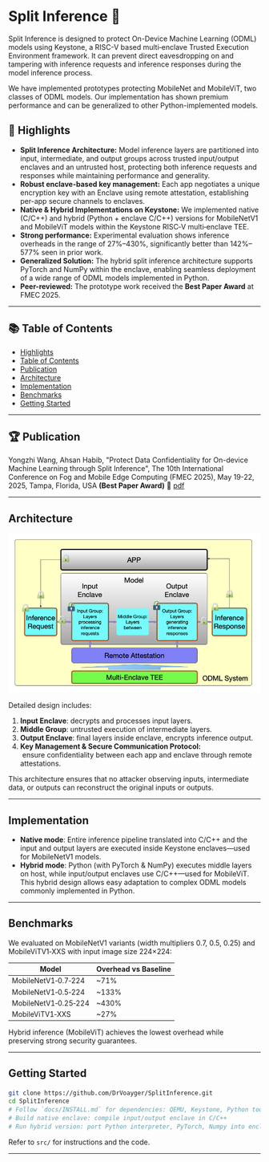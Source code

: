 # Split Inference 🔐

Split Inference is designed to protect On-Device Machine Learning (ODML) models using Keystone, a RISC-V based multi‑enclave Trusted Execution Environment framework. It can prevent direct eavesdropping on and tampering with inference requests and inference responses during the model inference process. 

We have implemented prototypes protecting MobileNet and MobileViT, two classes of ODML models. Our implementation has shown premium performance and can be generalized to other Python-implemented models.

## 🚀 Highlights

- **Split Inference Architecture:** Model inference layers are partitioned into input, intermediate, and output groups across trusted input/output enclaves and an untrusted host, protecting both inference requests and responses while maintaining performance and generality.
- **Robust enclave-based key management:** Each app negotiates a unique encryption key with an Enclave using remote attestation, establishing per-app secure channels to enclaves.
- **Native & Hybrid Implementations on Keystone:** We implemented native (C/C++) and hybrid (Python + enclave C/C++) versions for MobileNetV1 and MobileViT models within the Keystone RISC‑V multi‑enclave TEE.
- **Strong performance:** Experimental evaluation shows inference overheads in the range of 27%–430%, significantly better than 142%–577% seen in prior work.
- **Generalized Solution:** The hybrid split inference architecture supports PyTorch and NumPy within the enclave, enabling seamless deployment of a wide range of ODML models implemented in Python.
- **Peer-reviewed:** The prototype work received the **Best Paper Award** at FMEC 2025.

---

## 📚 Table of Contents

- [Highlights](#-highlights)
- [Table of Contents](#-table-of-contents)
- [Publication](#publication)
- [Architecture](#architecture)
- [Implementation](#implementation)
- [Benchmarks](#benchmarks)
- [Getting Started](#getting-started)

---

## 🏆 Publication 

Yongzhi Wang, Ahsan Habib, "Protect Data Confidentiality for On-device Machine Learning through Split Inference", The 10th International Conference on Fog and Mobile Edge Computing (FMEC 2025), May 19-22, 2025, Tampa, Florida, USA **(Best Paper Award)** 🎉 [pdf](https://drvoyager.github.io/pdf/SplitInference_CameraReady.pdf)

---

## Architecture

![Split Inference Architecture Diagram](./docs/architecture-diagram.png)

Detailed design includes:

1. **Input Enclave**: decrypts and processes input layers.
2. **Middle Group**: untrusted execution of intermediate layers.
3. **Output Enclave**: final layers inside enclave, encrypts inference output.
4. **Key Management & Secure Communication Protocol:**  ensure confidentiality between each app and enclave through remote attestations.

This architecture ensures that no attacker observing inputs, intermediate data, or outputs can reconstruct the original inputs or outputs.

---

## Implementation

- **Native mode**: Entire inference pipeline translated into C/C++ and the input and output layers are executed inside Keystone enclaves—used for MobileNetV1 models.
- **Hybrid mode**: Python (with PyTorch & NumPy) executes middle layers on host, while input/output enclaves use C/C++—used for MobileViT.\
  This hybrid design allows easy adaptation to complex ODML models commonly implemented in Python.

---

## Benchmarks

We evaluated on MobileNetV1 variants (width multipliers 0.7, 0.5, 0.25) and MobileViTV1‑XXS with input image size 224×224:

| Model                | Overhead vs Baseline |
| -------------------- | -------------------- |
| MobileNetV1‑0.7‑224  | \~71%                |
| MobileNetV1‑0.5‑224  | \~133%               |
| MobileNetV1‑0.25‑224 | \~430%               |
| MobileViTV1‑XXS      | \~27%                |

Hybrid inference (MobileViT) achieves the lowest overhead while preserving strong security guarantees.

---

## Getting Started

```bash
git clone https://github.com/DrVoayger/SplitInference.git
cd SplitInference
# Follow `docs/INSTALL.md` for dependencies: QEMU, Keystone, Python toolchain
# Build native enclave: compile input/output enclave in C/C++
# Run hybrid version: port Python interpreter, PyTorch, Numpy into enclave workspace
```

Refer to `src/` for instructions and the code.

---
